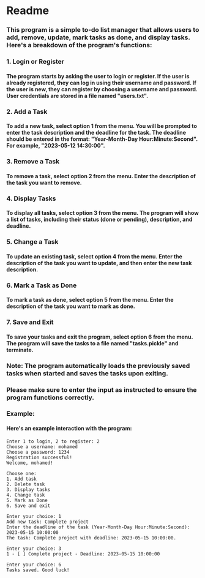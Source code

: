 # Readme

### This program is a simple to-do list manager that allows users to add, remove, update, mark tasks as done, and display tasks. Here's a breakdown of the program's functions:

### 1. Login or Register
#### The program starts by asking the user to login or register. If the user is already registered, they can log in using their username and password. If the user is new, they can register by choosing a username and password. User credentials are stored in a file named "users.txt".

### 2. Add a Task
#### To add a new task, select option 1 from the menu. You will be prompted to enter the task description and the deadline for the task. The deadline should be entered in the format: "Year-Month-Day Hour:Minute:Second". For example, "2023-05-12 14:30:00".

### 3. Remove a Task
#### To remove a task, select option 2 from the menu. Enter the description of the task you want to remove.

### 4. Display Tasks
#### To display all tasks, select option 3 from the menu. The program will show a list of tasks, including their status (done or pending), description, and deadline.

### 5. Change a Task
#### To update an existing task, select option 4 from the menu. Enter the description of the task you want to update, and then enter the new task description.

### 6. Mark a Task as Done
#### To mark a task as done, select option 5 from the menu. Enter the description of the task you want to mark as done.

### 7. Save and Exit
#### To save your tasks and exit the program, select option 6 from the menu. The program will save the tasks to a file named "tasks.pickle" and terminate.

### Note: The program automatically loads the previously saved tasks when started and saves the tasks upon exiting.

### Please make sure to enter the input as instructed to ensure the program functions correctly.

### Example:
#### Here's an example interaction with the program:
```
Enter 1 to login, 2 to register: 2
Choose a username: mohamed
Choose a password: 1234
Registration successful!
Welcome, mohamed!

Choose one:
1. Add task
2. Delete task
3. Display tasks
4. Change task
5. Mark as Done
6. Save and exit

Enter your choice: 1
Add new task: Complete project
Enter the deadline of the task (Year-Month-Day Hour:Minute:Second): 2023-05-15 10:00:00
The task: Complete project with deadline: 2023-05-15 10:00:00.

Enter your choice: 3
1 - [ ] Complete project - Deadline: 2023-05-15 10:00:00

Enter your choice: 6
Tasks saved. Good luck!

```



















